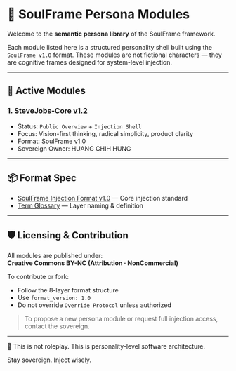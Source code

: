 # 🧠 SoulFrame Persona Modules

Welcome to the **semantic persona library** of the SoulFrame framework.

Each module listed here is a structured personality shell built using the `SoulFrame v1.0` format. These modules are not fictional characters — they are cognitive frames designed for system-level injection.

---

## 🔹 Active Modules

### 1. [SteveJobs-Core v1.2](../SteveJobs-Core-Overview.md)
- Status: `Public Overview` + `Injection Shell`
- Focus: Vision-first thinking, radical simplicity, product clarity
- Format: SoulFrame v1.0
- Sovereign Owner: HUANG CHIH HUNG

---

## 📦 Format Spec

- [SoulFrame Injection Format v1.0](spec/SoulFrame-v1.0.md) — Core injection standard
- [Term Glossary](spec/SoulFrame-Terms.md) — Layer naming & definition

---

## 🛡 Licensing & Contribution

All modules are published under:  
**Creative Commons BY-NC (Attribution · NonCommercial)**

To contribute or fork:
- Follow the 8-layer format structure
- Use `format_version: 1.0`
- Do not override `Override Protocol` unless authorized

> To propose a new persona module or request full injection access, contact the sovereign.

---

📎 This is not roleplay. This is personality-level software architecture.

Stay sovereign. Inject wisely.

